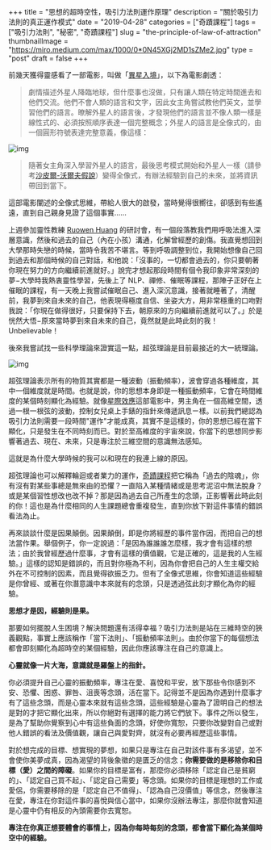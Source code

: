 +++
title = "思想的超時空性，吸引力法則運作原理"
description = "關於吸引力法則的真正運作模式"
date = "2019-04-28"
categories = ["奇蹟課程"]
tags = ["吸引力法則", "秘密", "奇蹟課程"]
slug = "the-principle-of-law-of-attraction"
thumbnailImage = "https://miro.medium.com/max/1000/0*0N45XGj2MD1sZMe2.jpg"
type = "post"
draft = false
+++

前幾天獲得靈感看了一部電影，叫做「[異星入境](https://zh.wikipedia.org/wiki/降临_(电影))」，以下為電影劇透：
<!--more-->

> 劇情描述外星人降臨地球，但什麼事也沒做，只有讓人類在特定時間進去和他們交流。他們不會人類的語言和文字，因此女主角嘗試教他們英文，並學習他們的語言。暸解外星人的語言後，才發現他們的語言並不像人類一樣是線性式的、必須按照順序表達一個完整概念；外星人的語言是全像式的，由一個圓形符號表達完整意義，像這樣：

![img](https://miro.medium.com/max/1000/0*0N45XGj2MD1sZMe2.jpg#center)

> 隨著女主角深入學習外星人的語言，最後思考模式開始和外星人一樣（請參考[沙皮爾-沃爾夫假說](https://zh.wikipedia.org/wiki/語言相對論)）變得全像式，有辦法經驗到自己的未來，並將資訊帶回到當下。

這部電影闡述的全像式思維，帶給人很大的啟發，當時覺得很嚮往，卻感到有些遙遠，直到自己親身見證了這個事實……

上週參加靈性教練 [Ruowen Huang](https://www.facebook.com/ruowen.huang) 的研討會，有一個段落教我們用呼吸法進入深層意識，然後和過去的自己（內在小孩）溝通，化解曾經歷的創傷。我直覺想回到大學那時失戀的時候，當時令我苦不堪言。等到呼吸調整到位，我開始想像自己回到過去和那個時候的自己對話，和他說：「沒事的，一切都會過去的，你只要朝著你現在努力的方向繼續前進就好。」說完才想起那段時間有個令我印象非常深刻的夢−大學時我熱衷靈性學習，先後上了 NLP、禪修、催眠等課程，那陣子正好在上催眠的課程，有一天晚上我嘗試催眠自己、進入深沉意識，接著就睡著了，清醒前，我夢到來自未來的自己，他表現得極度自信、坐姿大方，用非常穩重的口吻對我說：「你現在做得很好，只要保持下去，朝原來的方向繼續前進就可以了。」於是恍然大悟−原來當時夢到來自未來的自己，竟然就是此時此刻的我！Unbelievable！

後來我嘗試找一些科學理論來證實這一點，超弦理論是目前最接近的大一統理論。

![img](https://miro.medium.com/max/1704/0*1i_Icr7Q_woAyAlI.png#center)

超弦理論表示所有的物質其實都是一種波動（振動頻率），波會穿過各種維度，其中一個維度就是時間。也就是說，你的思想本身即是一種振動頻率，它會在時間維度的某個時刻顯化為經驗。就像[星際效應](https://zh.wikipedia.org/wiki/星际穿越)這部電影中，男主角在一個高維空間，透過一根一根弦的波動，控制女兒桌上手錶的指針來傳遞訊息ㄧ樣。以前我們總認為吸引力法則需要一段時間"運作"才能成真，其實不是這樣的，你的思想已經在當下顯化，只是發生在不同時刻而已。對於至高維度的宇宙來說，你當下的思想同步影響著過去、現在、未來，只是專注於三維空間的意識無法感知。

這就是為什麼大學時候的我可以和現在的我連上線的原因。

超弦理論也可以解釋輪迴或者業力的運作，[奇蹟課程](https://www.acimtaiwan.info/)把它稱為「過去的陰魂」，你有沒有對某些事總是無來由的恐懼？一直陷入某種情緒或是思考泥沼中無法脫身？或是某個習性想改也改不掉？那是因為過去自己所產生的念頭，正影響著此時此刻的你！這也是為什麼相同的人生課題總會重複發生，直到你放下對這件事情的錯誤看法為止。

再來談談什麼是因果顛倒。因果顛倒，即是你將經歷的事件當作因，而把自己的想法當作果。舉個例子，你一定說過：「是因為誰誰誰怎麼樣，我才會有這樣的想法；由於我曾經歷過什麼事，才會有這樣的價值觀，它是正確的，這是我的人生經驗。」這樣的認知是錯誤的，而且對你極為不利，因為你會把自己的人生主權交給外在不可控制的因素，而且覺得欲振乏力。但有了全像式思維，你會知道這些經驗是你曾經、或著在你潛意識中本來就有的念頭，只是透過弦此刻才顯化為你的經驗。

**思想才是因，經驗則是果。**

那要如何擺脫人生困境？解決問題還有活得幸福？吸引力法則是站在三維時空的狹義觀點，事實上應該稱作「當下法則」、「振動頻率法則」。由於你當下的每個想法都會即刻顯化為超時空的某個經驗，因此你應該專注在自己的意識上。

**心靈就像一片大海，意識就是羅盤上的指針。**

你必須提升自己心靈的振動頻率，專注在愛、喜悅和平安，放下那些令你感到不安、恐懼、困惑、罪咎、沮喪等念頭，活在當下。記得並不是因為你遇到什麼事才有了這些念頭，而是心靈本來就有這些念頭，這些經驗是心靈為了證明自己的想法是對的才把它顯化出來，所以你絕對有選擇的能力將它們放下。事件之所以發生，是為了幫助你覺察到心中有這些負面的念頭，好使你寬恕，只要你改變對自己或對他人錯誤的看法及價值觀，讓自己與愛對齊，就沒有必要再經歷這些事情。

對於想完成的目標、想實現的夢想，如果只是專注在自己對該件事有多渴望，並不會使你美夢成真，因為渴望的背後象徵的是匱乏的信念；**你需要做的是移除你和目標（愛）之間的障礙**。如果你的目標是富有，那麼你必須移除「認定自己是貧窮的」、「認定自己買不起」、「認定自己需要」等念頭。如果你的目標是理想的工作或愛侶，你需要移除的是「認定自己不值得」、「認為自己沒價值」等信念，然後專注在愛，專注在你對這件事的喜悅與信心當中，如果你沒辦法專注，那麼你就會知道是心靈中仍有相反的內頭需要你去寬恕。

**專注在你真正想要體會的事情上，因為你每時每刻的念頭，都會當下顯化為某個時空中的經驗。**